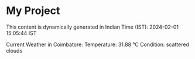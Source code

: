 # My Project

This content is dynamically generated in Indian Time (IST): 2024-02-01 15:05:44 IST


Current Weather in Coimbatore:
Temperature: 31.88 °C
Condition: scattered clouds
